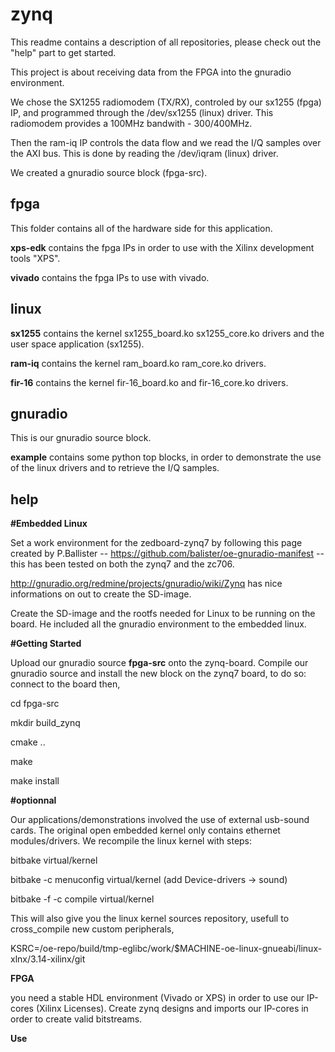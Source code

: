 zynq
====
This readme contains a description of all repositories, please check out the "help" part to get started. 

This project is about receiving data from the FPGA into the gnuradio environment.

We chose the SX1255 radiomodem (TX/RX), controled by our sx1255 (fpga) IP, and programmed
through the /dev/sx1255 (linux) driver. This radiomodem provides a 100MHz bandwith - 300/400MHz.

Then the ram-iq IP controls the data flow and we read the I/Q samples over the AXI bus. This is done
by reading the /dev/iqram (linux) driver.

We created a gnuradio source block (fpga-src).

fpga
------
This folder contains all of the hardware side for this application.

**xps-edk** contains the fpga IPs in order to use with
the Xilinx development tools "XPS".

**vivado** contains the fpga IPs to use with vivado.

linux
------

**sx1255** contains the kernel sx1255\_board.ko  sx1255\_core.ko drivers and the user space application (sx1255).

**ram-iq** contains the kernel ram\_board.ko ram\_core.ko drivers.

**fir-16** contains the kernel fir-16\_board.ko and fir-16\_core.ko drivers.


gnuradio
------
This is our gnuradio source block.

**example** contains some python top blocks, in order to demonstrate the use of the linux drivers and
to retrieve the I/Q samples.


help
-------------
**#Embedded Linux**

Set a work environment for the zedboard-zynq7 by following this page created by P.Ballister --
https://github.com/balister/oe-gnuradio-manifest -- this has been tested on both the zynq7 and the zc706.

http://gnuradio.org/redmine/projects/gnuradio/wiki/Zynq has nice informations on out to create the SD-image.

Create the SD-image and the rootfs needed for Linux to be running on the board. He included all the
gnuradio environment to the embedded linux.

**#Getting Started**

Upload our gnuradio source **fpga-src** onto the zynq-board.
Compile our gnuradio source and install the new block on the zynq7 board, to do so: connect to the board then,


cd fpga-src  

mkdir build\_zynq 

cmake .. 

make 

make install 


**#optionnal**


Our applications/demonstrations involved the use of external usb-sound cards.
The original open embedded kernel only contains ethernet modules/drivers.
We recompile the linux kernel with steps:

bitbake virtual/kernel

bitbake -c menuconfig virtual/kernel (add Device-drivers -> sound)

bitbake -f -c compile virtual/kernel

This will also give you the linux kernel sources repository, usefull to cross\_compile new custom peripherals,

KSRC=/oe-repo/build/tmp-eglibc/work/$MACHINE-oe-linux-gnueabi/linux-xlnx/3.14-xilinx/git


**FPGA**

you need a stable HDL environment (Vivado or XPS) in order to use our IP-cores (Xilinx Licenses).
Create zynq designs and imports our IP-cores in order to create valid bitstreams.

**Use**



